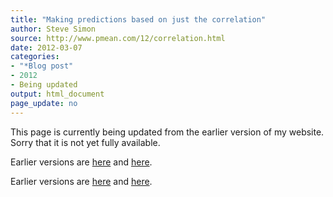 ```yaml
---
title: "Making predictions based on just the correlation"
author: Steve Simon
source: http://www.pmean.com/12/correlation.html
date: 2012-03-07
categories:
- "*Blog post"
- 2012
- Being updated
output: html_document
page_update: no
---
```


This page is currently being updated from the earlier version of my website. Sorry that it is not yet fully available.

<!---More--->

Earlier versions are [here][sim1] and [here][sim2].
 
[sim1]: http://www.pmean.com/12/correlation.html
[sim2]: http://new.pmean.com/predictions-using-correlation/

Earlier versions are [here][sim1] and [here][sim2].
 
[sim1]: http://www.pmean.com/12/correlation.html
[sim2]: http://new.pmean.com/predictions-using-correlation/
